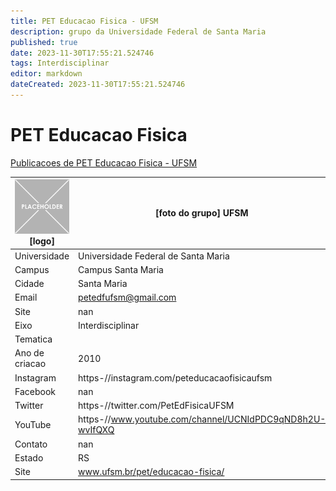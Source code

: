 ```yaml
---
title: PET Educacao Fisica - UFSM
description: grupo da Universidade Federal de Santa Maria
published: true
date: 2023-11-30T17:55:21.524746
tags: Interdisciplinar
editor: markdown
dateCreated: 2023-11-30T17:55:21.524746
---
```


# PET Educacao Fisica

[Publicacoes de PET Educacao Fisica - UFSM](/atividade/249PETEducacaoFisicaUFSM/feed.md)

| ![placeholder.png](/placeholder.png) [logo] | [foto do grupo] UFSM         |
| ------------------------------------------- | ------------------------------------------------- |
| Universidade                                | Universidade Federal de Santa Maria      |
| Campus                                      | Campus Santa Maria            |
| Cidade                                      | Santa Maria             |
| Email                                       | petedfufsm@gmail.com             |
| Site                                        | nan              |
| Eixo                                        | Interdisciplinar              |
| Tematica                                    |           |
| Ano de criacao                              | 2010        |
| Instagram                                   | https-//instagram.com/peteducacaofisicaufsm         |
| Facebook                                    | nan          |
| Twitter                                     | https-//twitter.com/PetEdFisicaUFSM           |
| YouTube                                     | https-//www.youtube.com/channel/UCNIdPDC9qND8h2U-wvIfQXQ           |
| Contato                                     | nan         |
| Estado                                      |  RS            |
| Site                                        | www.ufsm.br/pet/educacao-fisica/ |
